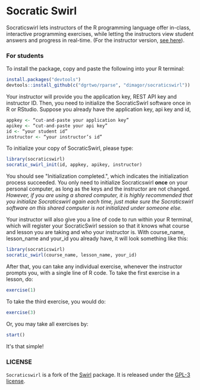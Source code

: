 # Socratic Swirl

Socraticswirl lets instructors of the R programming language offer in-class, interactive programming exercises, while letting the instructors view student answers and progress in real-time. (For the instructor version, [see here](https://github.com/dimaoo7/socraticswirl-instructor)).

### For students

To install the package, copy and paste the following into your R terminal:
``` r
install.packages("devtools")
devtools::install_github(c("dgrtwo/rparse", "dimagor/socraticswirl"))
```

Your instructor will provide you the application key, REST API key and instructor ID. Then, you need to initialize the SocraticSwirl software once in R or RStudio. Suppose you already have the application key, api key and id,
``` r
appkey <- “cut-and-paste your application key”
apikey <- “cut-and-paste your api key”
id <- “your student id”
instructor <- “your instructor’s id”
```

To initialize your copy of SocraticSwirl, please type:
``` r
library(socraticswirl)
socratic_swirl_init(id, appkey, apikey, instructor)
```
You should see "Initialization completed.", which indicates the initialization process succeeded. You only need to initialize Socraticswirl **once** on your personal computer, as long as the keys and the instructor are not changed. _However, if you are using a shared computer, it is highly recommended that you initialize Socraticswirl again each time, just make sure the Socraticswirl software on this shared computer is not initialized under someone else._

Your instructor will also give you a line of code to run within your R terminal, which will register your SocraticSwirl session so that it knows what course and lesson you are taking and who your instructor is. With course_name, lesson_name and your_id you already have, it will look something like this:
``` r
library(socraticswirl)
socratic_swirl(course_name, lesson_name, your_id)
```

After that, you can take any individual exercise, whenever the instructor prompts you, with a single line of R code. To take the first exercise in a lesson, do:

``` r
exercise(1)
```

To take the third exercise, you would do:

``` r
exercise(3)
```

Or, you may take all exercises by:
``` r
start()
```

It's that simple!

### LICENSE

`Socraticswirl` is a fork of the [Swirl](https://github.com/swirldev/swirl) package. It is released under the [GPL-3 license](http://www.r-project.org/Licenses/GPL-3).
